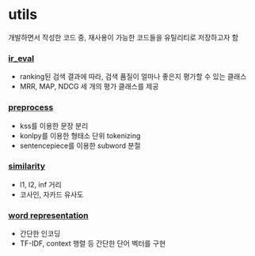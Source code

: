 # utils
개발하면서 작성한 코드 중, 재사용이 가능한 코드들을 유틸리티로 저장하고자 함

### [ir_eval](https://github.com/HyeyeonKoo/utils/tree/main/ir_eval)
- ranking된 검색 결과에 따라, 검색 품질이 얼마나 좋은지 평가할 수 있는 클래스
- MRR, MAP, NDCG 세 개의 평가 클래스를 제공

### [preprocess](https://github.com/HyeyeonKoo/utils/tree/main/preprocess)
- kss를 이용한 문장 분리
- konlpy를 이용한 형태소 단위 tokenizing
- sentencepiece를 이용한 subword 분절

### [similarity](https://github.com/HyeyeonKoo/utils/tree/main/similarity)
- l1, l2, inf 거리
- 코사인, 자카드 유사도

### [word representation](https://github.com/HyeyeonKoo/utils/tree/main/word_representation)
- 간단한 인코딩
- TF-IDF, context 행렬 등 간단한 단어 벡터를 구현
